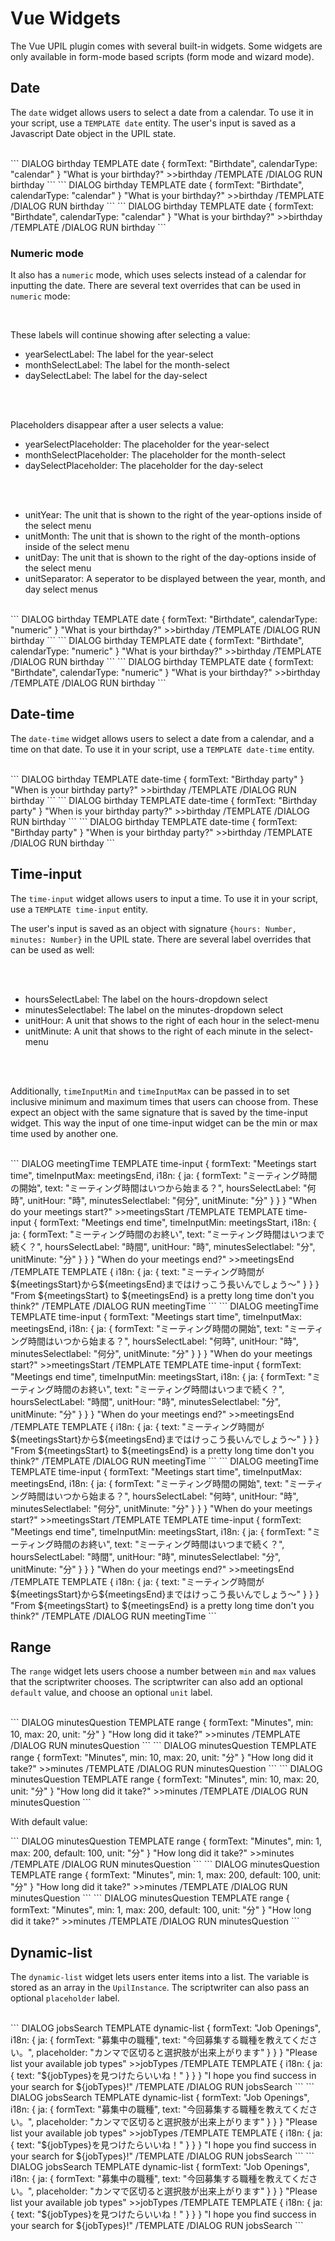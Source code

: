 # Vue Widgets

The Vue UPIL plugin comes with several built-in widgets. Some widgets are only available in form-mode based scripts (form mode and wizard mode).

## Date 

The `date` widget allows users to select a date from a calendar. To use it in your script, use a `TEMPLATE date` entity. The user's input is saved as a Javascript Date object in the UPIL state. 
<br/>
<br/>

<UpilBot>
```
DIALOG birthday
  TEMPLATE date
    {
      formText: "Birthdate",
      calendarType: "calendar"
    }
    "What is your birthday?"
    >>birthday
  /TEMPLATE
/DIALOG
RUN birthday
```
</UpilBot>

<FormMode hideScript>
```
DIALOG birthday
  TEMPLATE date
    {
      formText: "Birthdate",
      calendarType: "calendar"
    }
    "What is your birthday?"
    >>birthday
  /TEMPLATE
/DIALOG
RUN birthday
```
</FormMode>

<WizardMode hideScript>
```
DIALOG birthday
  TEMPLATE date
    {
      formText: "Birthdate",
      calendarType: "calendar"
    }
    "What is your birthday?"
    >>birthday
  /TEMPLATE
/DIALOG
RUN birthday
```
</WizardMode>

### Numeric mode
It also has a `numeric` mode, which uses selects instead of a calendar for inputting the date. There are several text overrides that can be used in `numeric` mode:

<br/>

These labels will continue showing after selecting a value:
* yearSelectLabel: The label for the year-select
* monthSelectLabel: The label for the month-select
* daySelectLabel: The label for the day-select

<br/>
<br/>

Placeholders disappear after a user selects a value:
* yearSelectPlaceholder: The placeholder for the year-select
* monthSelectPlaceholder: The placeholder for the month-select
* daySelectPlaceholder: The placeholder for the day-select

<br/>
<br/>

* unitYear: The unit that is shown to the right of the year-options inside of the select menu
* unitMonth: The unit that is shown to the right of the month-options inside of the select menu
* unitDay: The unit that is shown to the right of the day-options inside of the select menu
* unitSeparator: A seperator to be displayed between the year, month, and day select menus

<br/>

<UpilBot>
```
DIALOG birthday
  TEMPLATE date
    {
      formText: "Birthdate",
      calendarType: "numeric"
    }
    "What is your birthday?"
    >>birthday
  /TEMPLATE
/DIALOG
RUN birthday
```
</UpilBot>

<FormMode hideScript>
```
DIALOG birthday
  TEMPLATE date
    {
      formText: "Birthdate",
      calendarType: "numeric"
    }
    "What is your birthday?"
    >>birthday
  /TEMPLATE
/DIALOG
RUN birthday
```
</FormMode>

<WizardMode hideScript>
```
DIALOG birthday
  TEMPLATE date
    {
      formText: "Birthdate",
      calendarType: "numeric"
    }
    "What is your birthday?"
    >>birthday
  /TEMPLATE
/DIALOG
RUN birthday
```
</WizardMode>

## Date-time

The `date-time` widget allows users to select a date from a calendar, and a time on that date. To use it in your script, use a `TEMPLATE date-time` entity.
<br/>
<br/>

<UpilBot>
```
DIALOG birthday
  TEMPLATE date-time
    {
      formText: "Birthday party"
    }
    "When is your birthday party?"
    >>birthday
  /TEMPLATE
/DIALOG
RUN birthday
```
</UpilBot>

<FormMode hideScript>
```
DIALOG birthday
  TEMPLATE date-time
    {
      formText: "Birthday party"
    }
    "When is your birthday party?"
    >>birthday
  /TEMPLATE
/DIALOG
RUN birthday
```
</FormMode>

<WizardMode hideScript>
```
DIALOG birthday
  TEMPLATE date-time
    {
      formText: "Birthday party"
    }
    "When is your birthday party?"
    >>birthday
  /TEMPLATE
/DIALOG
RUN birthday
```
</WizardMode>

## Time-input

The `time-input` widget allows users to input a time. To use it in your script, use a `TEMPLATE time-input` entity.

The user's input is saved as an object with signature `{hours: Number, minutes: Number}` in the UPIL state. There are several label overrides that can be used as well:

<br/>
<br/>

* hoursSelectLabel: The label on the hours-dropdown select
* minutesSelectlabel: The label on the minutes-dropdown select
* unitHour: A unit that shows to the right of each hour in the select-menu
* unitMinute: A unit that shows to the right of each minute in the select-menu

<br/>
<br/>

Additionally, `timeInputMin` and `timeInputMax` can be passed in to set inclusive minimum and maximum times that users can choose from. These expect an object with the same signature that is saved
by the time-input widget. This way the input of one time-input widget can be the min or max time used by another one.
<br/>
<br/>

<UpilBot withLocale>
```
DIALOG meetingTime
    TEMPLATE time-input
    {
      formText: "Meetings start time",
      timeInputMax: meetingsEnd,
      i18n: {
        ja: {
          formText: "ミーティング時間の開始",
          text: "ミーティング時間はいつから始まる？",
          hoursSelectLabel: "何時",
          unitHour: "時",
          minutesSelectlabel: "何分",
          unitMinute: "分"
        }
      }
    }
    "When do your meetings start?"
    >>meetingsStart
    /TEMPLATE
    TEMPLATE time-input
    {
      formText: "Meetings end time",
      timeInputMin: meetingsStart,
      i18n: {
        ja: {
          formText: "ミーティング時間のお終い",
          text: "ミーティング時間はいつまで続く？",
          hoursSelectLabel: "時間",
          unitHour: "時",
          minutesSelectlabel: "分",
          unitMinute: "分"
        }
      }
    }
    "When do your meetings end?"
    >>meetingsEnd
    /TEMPLATE
    TEMPLATE 
    {
      i18n: {
        ja: {
          text: "ミーティング時間が${meetingsStart}から${meetingsEnd}まではけっこう長いんでしょう～"
        }
      }
    }
    "From ${meetingsStart} to ${meetingsEnd} is a pretty long time don't you think?" 
    /TEMPLATE
  /DIALOG
  RUN meetingTime
```
</UpilBot>

<FormMode withLocale hideScript>
```
DIALOG meetingTime
    TEMPLATE time-input
    {
      formText: "Meetings start time",
      timeInputMax: meetingsEnd,
      i18n: {
        ja: {
          formText: "ミーティング時間の開始",
          text: "ミーティング時間はいつから始まる？",
          hoursSelectLabel: "何時",
          unitHour: "時",
          minutesSelectlabel: "何分",
          unitMinute: "分"
        }
      }
    }
    "When do your meetings start?"
    >>meetingsStart
    /TEMPLATE
    TEMPLATE time-input
    {
      formText: "Meetings end time",
      timeInputMin: meetingsStart,
      i18n: {
        ja: {
          formText: "ミーティング時間のお終い",
          text: "ミーティング時間はいつまで続く？",
          hoursSelectLabel: "時間",
          unitHour: "時",
          minutesSelectlabel: "分",
          unitMinute: "分"
        }
      }
    }
    "When do your meetings end?"
    >>meetingsEnd
    /TEMPLATE
    TEMPLATE 
    {
      i18n: {
        ja: {
          text: "ミーティング時間が${meetingsStart}から${meetingsEnd}まではけっこう長いんでしょう～"
        }
      }
    }
    "From ${meetingsStart} to ${meetingsEnd} is a pretty long time don't you think?" 
    /TEMPLATE
  /DIALOG
  RUN meetingTime
```
</FormMode>

<WizardMode withLocale hideScript>
```
DIALOG meetingTime
    TEMPLATE time-input
    {
      formText: "Meetings start time",
      timeInputMax: meetingsEnd,
      i18n: {
        ja: {
          formText: "ミーティング時間の開始",
          text: "ミーティング時間はいつから始まる？",
          hoursSelectLabel: "何時",
          unitHour: "時",
          minutesSelectlabel: "何分",
          unitMinute: "分"
        }
      }
    }
    "When do your meetings start?"
    >>meetingsStart
    /TEMPLATE
    TEMPLATE time-input
    {
      formText: "Meetings end time",
      timeInputMin: meetingsStart,
      i18n: {
        ja: {
          formText: "ミーティング時間のお終い",
          text: "ミーティング時間はいつまで続く？",
          hoursSelectLabel: "時間",
          unitHour: "時",
          minutesSelectlabel: "分",
          unitMinute: "分"
        }
      }
    }
    "When do your meetings end?"
    >>meetingsEnd
    /TEMPLATE
    TEMPLATE 
    {
      i18n: {
        ja: {
          text: "ミーティング時間が${meetingsStart}から${meetingsEnd}まではけっこう長いんでしょう～"
        }
      }
    }
    "From ${meetingsStart} to ${meetingsEnd} is a pretty long time don't you think?" 
    /TEMPLATE
  /DIALOG
  RUN meetingTime
```
</WizardMode>

## Range

The `range` widget lets users choose a number between `min` and `max` values that the scriptwriter chooses. The scriptwriter can also add an optional `default` value, and choose an optional `unit` label.
<br/>
<br/>

<UpilBot>
```
DIALOG minutesQuestion
  TEMPLATE range
    {
      formText: "Minutes",
      min: 10,
      max: 20,
      unit: "分"
    }
  "How long did it take?"
  >>minutes
  /TEMPLATE
/DIALOG
RUN minutesQuestion
```
</UpilBot>

<FormMode hideScript>
```
DIALOG minutesQuestion
  TEMPLATE range
    {
      formText: "Minutes",
      min: 10,
      max: 20,
      unit: "分"
    }
  "How long did it take?"
  >>minutes
  /TEMPLATE
/DIALOG
RUN minutesQuestion
```
</FormMode>

<WizardMode hideScript>
```
DIALOG minutesQuestion
  TEMPLATE range
    {
      formText: "Minutes",
      min: 10,
      max: 20,
      unit: "分"
    }
  "How long did it take?"
  >>minutes
  /TEMPLATE
/DIALOG
RUN minutesQuestion
```
</WizardMode>

<br/>

With default value:

<UpilBot>
```
DIALOG minutesQuestion
  TEMPLATE range
    {
      formText: "Minutes",
      min: 1,
      max: 200,
      default: 100,
      unit: "分"
    }
  "How long did it take?"
  >>minutes
  /TEMPLATE
/DIALOG
RUN minutesQuestion
```
</UpilBot>

<FormMode hideScript>
```
DIALOG minutesQuestion
  TEMPLATE range
    {
      formText: "Minutes",
      min: 1,
      max: 200,
      default: 100,
      unit: "分"
    }
  "How long did it take?"
  >>minutes
  /TEMPLATE
/DIALOG
RUN minutesQuestion
```
</FormMode>

<WizardMode hideScript>
```
DIALOG minutesQuestion
  TEMPLATE range
    {
      formText: "Minutes",
      min: 1,
      max: 200,
      default: 100,
      unit: "分"
    }
  "How long did it take?"
  >>minutes
  /TEMPLATE
/DIALOG
RUN minutesQuestion
```
</WizardMode>

## Dynamic-list

The `dynamic-list` widget lets users enter items into a list. The variable is stored as an array in the `UpilInstance`. The scriptwriter can also pass an optional `placeholder` label.
<br/>
<br/>

<UpilBot>
```
DIALOG jobsSearch
  TEMPLATE dynamic-list
  {
    formText: "Job Openings",
    i18n: {
      ja: {
        formText: "募集中の職種",
        text: "今回募集する職種を教えてください。",
        placeholder: "カンマで区切ると選択肢が出来上がります"
      }
    }
  }
  "Please list your available job types"
  >>jobTypes
  /TEMPLATE
  TEMPLATE 
  {
    i18n: {
      ja: {
        text: "${jobTypes}を見つけたらいいね！"
      }
    }
  }
  "I hope you find success in your search for ${jobTypes}!"
  /TEMPLATE
/DIALOG
RUN jobsSearch
```
</UpilBot>

<FormMode hideScript>
```
DIALOG jobsSearch
  TEMPLATE dynamic-list
  {
    formText: "Job Openings",
    i18n: {
      ja: {
        formText: "募集中の職種",
        text: "今回募集する職種を教えてください。",
        placeholder: "カンマで区切ると選択肢が出来上がります"
      }
    }
  }
  "Please list your available job types"
  >>jobTypes
  /TEMPLATE
  TEMPLATE 
  {
    i18n: {
      ja: {
        text: "${jobTypes}を見つけたらいいね！"
      }
    }
  }
  "I hope you find success in your search for ${jobTypes}!"
  /TEMPLATE
/DIALOG
RUN jobsSearch
```
</FormMode>

<WizardMode hideScript>
```
DIALOG jobsSearch
  TEMPLATE dynamic-list
  {
    formText: "Job Openings",
    i18n: {
      ja: {
        formText: "募集中の職種",
        text: "今回募集する職種を教えてください。",
        placeholder: "カンマで区切ると選択肢が出来上がります"
      }
    }
  }
  "Please list your available job types"
  >>jobTypes
  /TEMPLATE
  TEMPLATE 
  {
    i18n: {
      ja: {
        text: "${jobTypes}を見つけたらいいね！"
      }
    }
  }
  "I hope you find success in your search for ${jobTypes}!"
  /TEMPLATE
/DIALOG
RUN jobsSearch
```
</WizardMode>